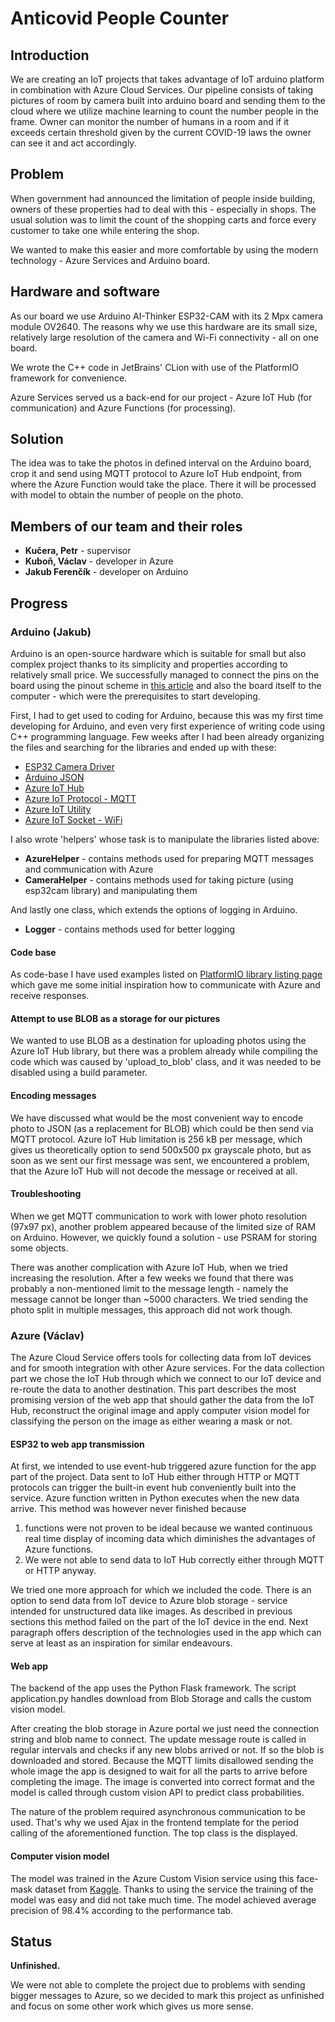 # Anticovid People Counter
## Introduction
We are creating an IoT projects that takes advantage of IoT arduino platform in 
combination with Azure Cloud Services. Our pipeline consists of taking pictures of room 
by camera built into arduino board and sending them to the cloud where we utilize machine
learning to count the number people in the frame. Owner can monitor the number of humans
in a room and if it exceeds certain threshold given by the current COVID-19 laws the owner 
can see it and act accordingly.

## Problem
When government had announced the limitation of people inside building, 
owners of these properties had to deal with this - especially in shops. 
The usual solution was to limit the count of the shopping carts and force every customer 
to take one while entering the shop.

We wanted to make this easier and more comfortable by using the modern technology - 
Azure Services and Arduino board.

## Hardware and software
As our board we use Arduino AI-Thinker ESP32-CAM with its 2 Mpx camera module OV2640. 
The reasons why we use this hardware are its small size, relatively large resolution of the camera and Wi-Fi connectivity - all on one board.  

We wrote the C++ code in JetBrains' CLion with use of the PlatformIO framework for convenience.

Azure Services served us a back-end for our project - 
Azure IoT Hub (for communication) and Azure Functions (for processing).

## Solution
The idea was to take the photos in defined interval on the Arduino board, 
crop it and send using MQTT protocol to Azure IoT Hub endpoint, 
from where the Azure Function would take the place. 
There it will be processed with <AI MODEL NAME> model to obtain 
the number of people on the photo.

## Members of our team and their roles
- **Kučera, Petr** - supervisor
- **Kuboň, Václav** - developer in Azure
- **Jakub Ferenčík** - developer on Arduino

## Progress
### Arduino (Jakub)
Arduino is an open-source hardware which is suitable for small but also complex project thanks 
to its simplicity and properties according to relatively small price. 
We successfully managed to connect the pins on the board using the pinout scheme in
[this article](https://randomnerdtutorials.com/esp32-cam-video-streaming-face-recognition-arduino-ide) 
and also the board itself to the computer - which were the prerequisites to start developing.

First, I had to get used to coding for Arduino, because this was my first time developing for Arduino, 
and even very first experience of writing code using C++ programming language. 
Few weeks after I had been already organizing the files and searching for the libraries
and ended up with these:
* [ESP32 Camera Driver](https://github.com/espressif/esp32-camera)
* [Arduino JSON](https://arduinojson.org/)
* [Azure IoT Hub](https://platformio.org/lib/show/5462/ESP32%20Azure%20IoT%20Arduino)
* [Azure IoT Protocol - MQTT](https://platformio.org/lib/show/1279/AzureIoTProtocol_MQTT)
* [Azure IoT Utility](https://platformio.org/lib/show/1277/AzureIoTUtility)
* [Azure IoT Socket - WiFi](https://platformio.org/lib/show/11479/AzureIoTSocket_WiFi)

I also wrote 'helpers' whose task is to manipulate the libraries listed above:
* **AzureHelper** - contains methods used for preparing MQTT messages and communication with Azure
* **CameraHelper** - contains methods used for taking picture (using esp32cam library) and manipulating them

And lastly one class, which extends the options of logging in Arduino.
* **Logger** - contains methods used for better logging


#### Code base
As code-base I have used examples listed on [PlatformIO library listing page](https://platformio.org/lib/show/5462/ESP32%20Azure%20IoT%20Arduino) 
which gave me some initial inspiration how to communicate with Azure and receive responses.

#### Attempt to use BLOB as a storage for our pictures
We wanted to use BLOB as a destination for uploading photos using the Azure IoT Hub library, 
but there was a problem already while compiling the code which was caused by 'upload_to_blob' class, 
and it was needed to be disabled using a build parameter.

#### Encoding messages
We have discussed what would be the most convenient way to encode photo to JSON (as a replacement for BLOB)
which could be then send via MQTT protocol.
Azure IoT Hub limitation is 256 kB per message, which gives us theoretically option to send 500x500 px 
grayscale photo, but as soon as we sent our first message was sent, we encountered a problem, 
that the Azure IoT Hub will not decode the message or received at all.

#### Troubleshooting
When we get MQTT communication to work with lower photo resolution (97x97 px), another problem appeared because of the 
limited size of RAM on Arduino. However, we quickly found a solution - use PSRAM for storing some objects.

There was another complication with Azure IoT Hub, when we tried increasing the resolution. 
After a few weeks we found that there was probably a non-mentioned limit to the message 
length - namely the message cannot be longer than ~5000 characters.
We tried sending the photo split in multiple messages, this approach did not work though.


### Azure (Václav)
The Azure Cloud Service offers tools for collecting data from IoT devices and for smooth integration
with other Azure services. For the data collection part we chose the IoT Hub through which we
connect to our IoT device and re-route the data to another destination. This part describes 
the most promising version of the web app that should gather the data from the IoT Hub, 
reconstruct the original image and apply computer vision model for classifying the person 
on the image as either wearing a mask or not.

#### ESP32 to web app transmission
At first, we intended to use event-hub triggered azure function for the app part of the project. 
Data sent to IoT Hub either through HTTP or MQTT protocols can trigger the built-in event hub
conveniently built into the service. Azure function written in Python executes when 
the new data arrive. This method was however never finished because 
1. functions were not proven to be ideal because we wanted continuous real time display of 
incoming data which diminishes the advantages of Azure functions.
2. We were not able to send data to IoT Hub correctly either through MQTT or HTTP anyway.

We tried one more approach for which we included the code. There is an option to send data 
from IoT device to Azure blob storage - service intended for unstructured data like images. 
As described in previous sections this method failed on the part of the IoT device in the end. 
Next paragraph offers description of the technologies used in the app which can serve at least 
as an inspiration for similar endeavours.

#### Web app
The backend of the app uses the Python Flask framework. The script application.py handles
download from Blob Storage and calls the custom vision model.

After creating the blob storage in Azure portal we just need the connection string and blob name 
to connect. The update message route is called in regular intervals and checks if any new blobs 
arrived or not. If so the blob is downloaded and stored. Because the MQTT limits 
disallowed sending the whole image the app is designed to wait for all the parts to arrive before
completing the image. The image is converted into correct format and the model is called through
custom vision API to predict class probabilities.

The nature of the problem required asynchronous communication to be used. That's why we used
Ajax in the frontend template for the period calling of the aforementioned function. 
The top class is the displayed.

#### Computer vision model
The model was trained in the Azure Custom Vision service using this face-mask dataset from 
[Kaggle](https://www.kaggle.com/andrewmvd/face-mask-detection). Thanks to using the service the 
training of the model was easy and did not take much time. The model achieved average precision 
of 98.4% according to the performance tab.

## Status
**Unfinished.**

We were not able to complete the project due to problems with sending bigger messages to Azure,
so we decided to mark this project as unfinished and focus on some other work which gives us more sense. 